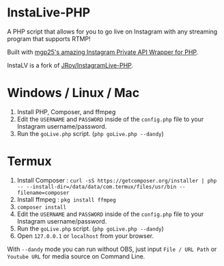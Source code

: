 # InstaLive-PHP 
A PHP script that allows for you to go live on Instagram with any streaming program that supports RTMP!

Built with [mgp25's amazing Instagram Private API Wrapper for PHP](https://github.com/mgp25/Instagram-API/).

InstaLV is a fork of [JRoy/InstagramLive-PHP](https://github.com/JRoy/InstagramLive-PHP).

# Windows / Linux / Mac
1. Install PHP, Composer, and ffmpeg
2. Edit the `USERNAME` and `PASSWORD` inside of the `config.php` file to your Instagram username/password.
3. Run the `goLive.php` script. (`php goLive.php --dandy`)

# Termux
1. Install Composer :
`curl -sS https://getcomposer.org/installer | php -- --install-dir=/data/data/com.termux/files/usr/bin --filename=composer`
2. Install ffmpeg :
`pkg install ffmpeg`
3. `composer install`
4. Edit the `USERNAME` and `PASSWORD` inside of the `config.php` file to your Instagram username/password.
5. Run the `goLive.php` script. (`php goLive.php --dandy`)
6. Open `127.0.0.1` or `localhost` from your browser.

With `--dandy` mode you can run without OBS, just input `File / URL Path` or `Youtube URL` for media source on Command Line.
